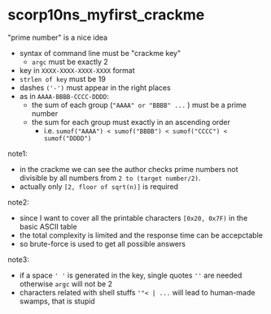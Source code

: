 # scorp10ns_myfirst_crackme

"prime number" is a nice idea

- syntax of command line must be "crackme key"
  - `argc` must be exactly 2
- key in `XXXX-XXXX-XXXX-XXXX` format
- `strlen of key` must be 19
- dashes `('-')` must appear in the right places
- as in `AAAA-BBBB-CCCC-DDDD`:
  - the sum of each group (`"AAAA" or "BBBB" ...` ) must be a prime number
  - the sum for each group must exactly in an ascending order
    - i.e. `sumof("AAAA") < sumof("BBBB") < sumof("CCCC") < sumof("DDDD")`

note1:
- in the crackme we can see the author checks prime numbers not divisible by all numbers from `2 to (target number/2)`.
- actually only `[2, floor of sqrt(n)]` is required

note2:
- since I want to cover all the printable characters `[0x20, 0x7F)` in the basic ASCII table
- the total complexity is limited and the response time can be accepctable
- so brute-force is used to get all possible answers

note3:
- if a space `' '` is generated in the key, single quotes `''` are needed otherwise `argc` will not be 2
- characters related with shell stuffs `'"< | ...` will lead to human-made swamps, that is stupid
